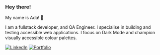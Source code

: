 ### Hey there!
My name is Ada! :wolf:

I am a fullstack developer, and QA Engineer. I specialise in building and testing accessible web applications. I focus on Dark Mode and champion visually accessible colour palettes.

[![LinkedIn](https://img.shields.io/static/v1?label=LinkedIn&message=%20&color=pink&logo=Linkedin&style=flat-square&logoColor=white)](https://www.linkedin.com/in/adahoeg/)
[![Portfolio](https://img.shields.io/static/v1?label=Portfolio&message=%20&color=green&logo=Portfolio&style=flat-square&logoColor=blue)](https://flovelace.github.io/portfolio-2.1/)
